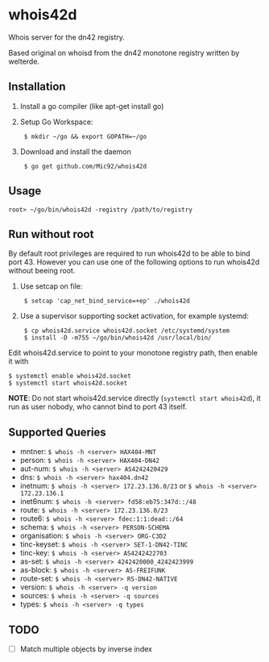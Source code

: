 # whois42d
Whois server for the dn42 registry.

Based original on whoisd from the dn42 monotone registry written by welterde.

## Installation

1. Install a go compiler (like apt-get install go)
2. Setup Go Workspace:

        $ mkdir ~/go && export GOPATH=~/go

3. Download and install the daemon

        $ go get github.com/Mic92/whois42d

## Usage

    root> ~/go/bin/whois42d -registry /path/to/registry


## Run without root

By default root privileges are required to run whois42d to be able to bind port 43.
However you can use one of the following options to run whois42d without beeing root.

1. Use setcap on file:

        $ setcap 'cap_net_bind_service=+ep' ./whois42d

2. Use a supervisor supporting socket activation, for example systemd:

        $ cp whois42d.service whois42d.socket /etc/systemd/system
        $ install -D -m755 ~/go/bin/whois42d /usr/local/bin/

Edit whois42d.service to point to your monotone registry path, then enable it with

    $ systemctl enable whois42d.socket
    $ systemctl start whois42d.socket

**NOTE**: Do not start whois42d.service directly (`systemctl start whois42d`),
it run as user nobody, who cannot bind to port 43 itself.

## Supported Queries

- mntner: `$ whois -h <server> HAX404-MNT`
- person: `$ whois -h <server> HAX404-DN42`
- aut-num: `$ whois -h <server> AS4242420429`
- dns: `$ whois -h <server> hax404.dn42`
- inetnum: `$ whois -h <server> 172.23.136.0/23` or `$ whois -h <server> 172.23.136.1`
- inet6num: `$ whois -h <server> fd58:eb75:347d::/48`
- route: `$ whois -h <server> 172.23.136.0/23`
- route6: `$ whois -h <server> fdec:1:1:dead::/64`
- schema: `$ whois -h <server> PERSON-SCHEMA`
- organisation: `$ whois -h <server> ORG-C3D2`
- tinc-keyset: `$ whois -h <server> SET-1-DN42-TINC`
- tinc-key: `$ whois -h <server> AS4242422703`
- as-set: `$ whois -h <server> 4242420000_4242423999`
- as-block: `$ whois -h <server> AS-FREIFUNK`
- route-set: `$ whois -h <server> RS-DN42-NATIVE`
- version: `$ whois -h <server> -q version`
- sources: `$ whois -h <server> -q sources`
- types: `$ whois -h <server> -q types`


## TODO

- [ ] Match multiple objects by inverse index
